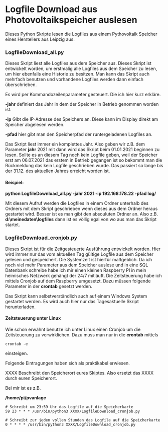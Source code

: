 # Logfile Download aus Photovoltaikspeicher auslesen
Dieses Python Skripte lesen die Logfiles aus einem Pythovoltaik Speicher eines Herstellers aus Leipzig aus.

### LogfileDownload_all.py

Dieses Skript liest alle Logfiles aus dem Speicher aus. Dieses Skript ist entwickelt worden, um erstmalig alle Logfiles aus dem Speicher zu lesen, um hier ebenfalls eine Historie zu besitzen. Man kann das Skript auch mehrfach benutzen und vorhandene Logfiles werden dann einfach überschrieben. 

Es wird per Kommandozeilenparameter gesteuert. Die ich hier kurz erkläre.

**-jahr**
    definiert das Jahr in dem der Speicher in Betrieb genommen worden ist.

**-ip** 
    Gibt die IP-Adresse des Speichers an. Diese kann im Display direkt am Speicher abgelesen werden.

**-pfad**
    hier gibt man den Speicherpfad der runtergeladenen Logfiles an.
    
Das Skript liest immer ein komplettes Jahr. Also geben wir z.B. dem Parameter **jahr** 2021 mit dann wird das Skript
beim 01.01.2021 beginnen zu lesen. Sollte es an diesem Tag noch kein Logfile geben, weil der Speicher erst am 06.07.2021 das erstem in Betrieb gegangen ist so bekommt man die Rückmeldung das kein Logfile geschrieben wurde. Das passiert so lange bis der 31.12. des aktuellen Jahres erreicht worden ist.

#### Beispiel:

**python LogfileDownload_all.py -jahr 2021 -ip 192.168.178.22 -pfad log/**

Mit diesem Aufruf werden die Logfiles in einem Ordner unterhalb des Ordners mit dem Skript geschrieben wenn dieses aus dem Ordner heraus gestartet wird. Besser ist es man gibt den absouluten Ordner an. Also z.B. **d:\meinedaten\logfiles** dann ist es völlig egal von wo aus man das Skript startet.



### LogfileDownload_cronjob.py

Dieses Skript ist für die Zeitgesteuerte Ausführung entwickelt worden. Hier wird immer nur das vom aktuellen Tag gültige Logfile aus dem Speicher gelesen und gespeichert. Die Systemzeit ist hierfür maßgeblich. 
Da ich noch viel mehr Parameter aus dem Speicher auslese und in eine SQL Datenbank schreibe habe ich mir einen kleinen Raspberry PI in mein heimisches Netzwerk gehängt der 24/7 mitläuft. Die Zeitsteuerung habe ich mittels Cronjob auf dem Raspberry umgesetzt. Dazu müssen folgende Parameter in der **crontab** gesetzt werden.

Das Skript kann selbstverständlich auch auf einem Windows System gestartet werden. Es wird auch hier nur das Tagesaktuelle Skript herunterladen.

#### Zeitsteuerung unter Linux

Wie schon erwähnt benutze ich unter Linux einen Cronjob um die Zeitsteuerung zu verwirklichen. Dazu muss man nur in die 
**crontab** mittels 

```
crontab -e
```

einsteigen. 

Folgende Eintragungen haben sich als praktikabel erwiesen.

XXXX Beschreibt den Speicherort eures Skiptes. Also ersetzt das XXXX durch euren Speicherort.

Bei mir ist es z.B.

**/home/pi/pvanlage**

```
# Schreibt um 23:59 Uhr das Logfile auf die Speicherkarte
59 23 * * * /usr/bin/python3 XXXX/LogfileDownload_cronjob.py

# Schreibt zur jeden vollen Stunden das Logfile auf die Speicherkarte
0 * * * * /usr/bin/python3 XXXX/LogfileDownload_cronjob.py
```


